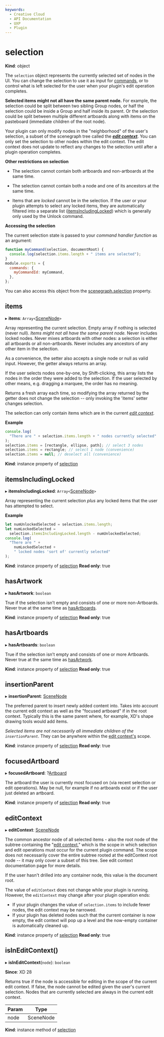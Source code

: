 ```yaml
---
keywords:
  - Creative Cloud
  - API Documentation
  - UXP
  - Plugin
---
```


# selection

**Kind**: object

The `selection` object represents the currently selected set of nodes in the UI. You can change the selection to use it as input
for [commands](/develop/reference/commands/), or to control what is left selected for the user when your plugin's edit operation completes.

**Selected items might not all have the same parent node.** For example, the selection could be split between two sibling
Group nodes, or half the selection could be inside a Group and half inside its parent. Or the selection could be split between
multiple different artboards along with items on the pasteboard (immediate children of the root node).

Your plugin can only modify nodes in the "neighborhood" of the user's selection, a subset of the scenegraph tree called the
**_[edit context](/develop/plugin-development/xd-concepts/edit-context/)_**. You can only set the selection to other nodes within the edit context.
The edit context does not update to reflect any changes to the selection until after a plugin operation completes.

**Other restrictions on selection**

- The selection cannot contain both artboards and non-artboards at the same time.

- The selection cannot contain both a node and one of its ancestors at the same time.

- Items that are _locked_ cannot be in the selection. If the user or your plugin attempts to select any locked items, they are
  automatically filtered into a separate list ([itemsIncludingLocked](#itemsincludinglocked)) which is generally only used by the Unlock
  command.

**Accessing the selection**

The current selection state is passed to your _command handler function_ as an argument:

```js
function myCommand(selection, documentRoot) {
  console.log(selection.items.length + " items are selected");
}
module.exports = {
  commands: {
    myCommandId: myCommand,
  },
};
```

You can also access this object from the [scenegraph.selection](/develop/reference/scenegraph/#selection) property.

## items

▸ **items**: `Array<`[SceneNode](/develop/reference/SceneNode)`>`

Array representing the current selection. Empty array if nothing is selected (never null). _Items might not all have the same
parent node._ Never includes locked nodes. Never mixes artboards with other nodes: a selection is either all artboards or all
non-artboards. Never includes any ancestors of any other item in the selection.

As a convenience, the setter also accepts a single node or null as valid input. However, the getter always returns an array.

If the user selects nodes one-by-one, by Shift-clicking, this array lists the nodes in the order they were added to the selection.
If the user selected by other means, e.g. dragging a marquee, the order has no meaning.

Returns a fresh array each time, so modifying the array returned by the getter does not change the selection -- only invoking
the 'items' setter changes selection.

The selection can only contain items which are in the current _[edit context](/develop/plugin-development/xd-concepts/edit-context/)._

**Example**

```js
console.log(
  "There are " + selection.items.length + " nodes currently selected"
);
selection.items = [rectangle, ellipse, path]; // select 3 nodes
selection.items = rectangle; // select 1 node (convenience)
selection.items = null; // deselect all (convenience)
```

**Kind**: instance property of [selection](#selection)

## itemsIncludingLocked

▸ **itemsIncludingLocked**: `Array<`[SceneNode](/develop/reference/SceneNode)`>`

Array representing the current selection _plus_ any locked items that the user has attempted to select.

**Example**

```js
let numUnlockedSelected = selection.items.length;
let numLockedSelected =
  selection.itemsIncludingLocked.length - numUnlockedSelected;
console.log(
  "There are " +
    numLockedSelected +
    " locked nodes 'sort of' currently selected"
);
```

**Kind**: instance property of [selection](#selection)
**Read only**: true

## hasArtwork

▸ **hasArtwork**: `boolean`

True if the selection isn’t empty and consists of one or more non-Artboards. Never true at the same time as [hasArtboards](#hasartboards).

**Kind**: instance property of [selection](#selection)
**Read only**: true

## hasArtboards

▸ **hasArtboards**: `boolean`

True if the selection isn’t empty and consists of one or more Artboards. Never true at the same time as [hasArtwork](#hasartwork).

**Kind**: instance property of [selection](#selection)
**Read only**: true

## insertionParent

▸ **insertionParent**: [SceneNode](/develop/reference/SceneNode)

The preferred parent to insert newly added content into. Takes into account the current edit context as well as the "focused artboard" if in the root context.
Typically this is the same parent where, for example, XD's shape drawing tools would add items.

_Selected items are not necessarily all immediate children of the `insertionParent`._ They can be anywhere within the [edit context's](/develop/plugin-development/xd-concepts/edit-context/) scope.

**Kind**: instance property of [selection](#selection)
**Read only**: true

## focusedArtboard

▸ **focusedArtboard**: ?[Artboard](/develop/reference/Artboard)

The artboard the user is currently most focused on (via recent selection or edit operations). May be null, for example if no artboards exist or if the user just deleted an artboard.

**Kind**: instance property of [selection](#selection)
**Read only**: true

## editContext

▸ **editContext**: [SceneNode](/develop/reference/SceneNode)

The common ancestor node of all selected items - also the root node of the subtree containing the "[edit context](/develop/plugin-development/xd-concepts/edit-context/),"
which is the scope in which selection and edit operations must occur for the current plugin command. The scope does not
necessarily cover the entire subtree rooted at the editContext root node -- it may only cover a subset of this tree. See
edit context documentation page for more details.

If the user hasn't drilled into any container node, this value is the document root.

The value of `editContext` does not change while your plugin is running. However, the `editContext` may change after your plugin
operation ends:

- If your plugin changes the value of `selection.items` to include fewer nodes, the edit context may be narrowed.
- If your plugin has deleted nodes such that the current container is now empty, the edit context will pop up a level and the now-empty
  container is automatically cleaned up.

**Kind**: instance property of [selection](#selection)
**Read only**: true

## isInEditContext()

▸ **isInEditContext**(`node`): `boolean`

**Since**: XD 28

Returns true if the node is accessible for editing in the scope of the current edit context.
If false, the node cannot be edited given the user's current selection.
Nodes that are currently selected are always in the current edit context.

| Param | Type       |
| ----- | ---------- |
| node  | SceneNode |

**Kind**: instance method of [selection](#selection)